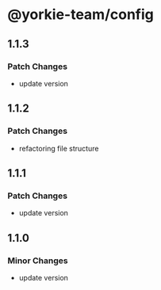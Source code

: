 # @yorkie-team/config

## 1.1.3

### Patch Changes

- update version

## 1.1.2

### Patch Changes

- refactoring file structure

## 1.1.1

### Patch Changes

- update version

## 1.1.0

### Minor Changes

- update version
